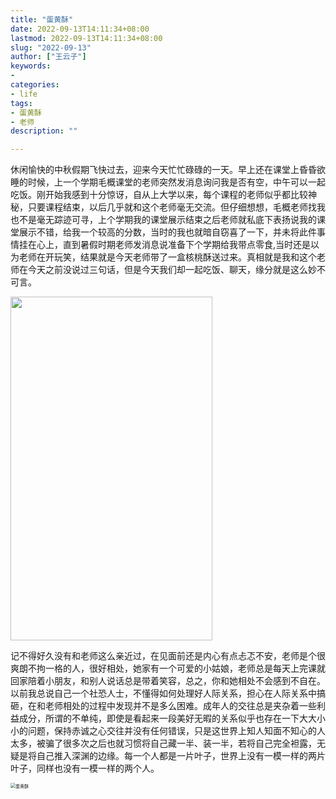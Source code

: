 ```yaml
---
title: "蛋黄酥"
date: 2022-09-13T14:11:34+08:00
lastmod: 2022-09-13T14:11:34+08:00
slug: "2022-09-13"
author: ["王云子"]
keywords: 
- 
categories: 
- life
tags: 
- 蛋黄酥
- 老师
description: ""

---
```




休闲愉快的中秋假期飞快过去，迎来今天忙忙碌碌的一天。早上还在课堂上昏昏欲睡的时候，上一个学期毛概课堂的老师突然发消息询问我是否有空，中午可以一起吃饭。刚开始我感到十分惊讶，自从上大学以来，每个课程的老师似乎都比较神秘，只要课程结束，以后几乎就和这个老师毫无交流。但仔细想想，毛概老师找我也不是毫无踪迹可寻，上个学期我的课堂展示结束之后老师就私底下表扬说我的课堂展示不错，给我一个较高的分数，当时的我也就暗自窃喜了一下，并未将此件事情挂在心上，直到暑假时期老师发消息说准备下个学期给我带点零食,当时还是以为老师在开玩笑，结果就是今天老师带了一盒核桃酥送过来。真相就是我和这个老师在今天之前没说过三句话，但是今天我们却一起吃饭、聊天，缘分就是这么妙不可言。

<img src="https://blog.wangyunzi.com/article/刘艳老师聊天记录.png" width="80%" height="550"  />

记不得好久没有和老师这么亲近过，在见面前还是内心有点忐忑不安，老师是个很爽朗不拘一格的人，很好相处，她家有一个可爱的小姑娘，老师总是每天上完课就回家陪着小朋友，和别人说话总是带着笑容，总之，你和她相处不会感到不自在。以前我总说自己一个社恐人士，不懂得如何处理好人际关系，担心在人际关系中搞砸，在和老师相处的过程中发现并不是多么困难。成年人的交往总是夹杂着一些利益成分，所谓的不单纯，即使是看起来一段美好无暇的关系似乎也存在一下大大小小的问题，保持赤诚之心交往并没有任何错误，只是这世界上知人知面不知心的人太多，被骗了很多次之后也就习惯将自己藏一半、装一半，若将自己完全袒露，无疑是将自己推入深渊的边缘。每一个人都是一片叶子，世界上没有一模一样的两片叶子，同样也没有一模一样的两个人。

<img src="https://blog.wangyunzi.com/article/蛋黄酥.jpg" alt="蛋黄酥" style="zoom: 50%;" />

